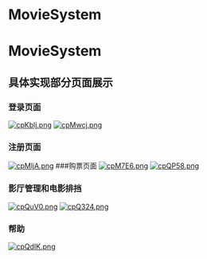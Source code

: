 # MovieSystem
# MovieSystem
## 具体实现部分页面展示
### 登录页面
 [![cpKblj.png](https://z3.ax1x.com/2021/03/28/cpKblj.png)](https://imgtu.com/i/cpKblj)
 [![cpMwcj.png](https://z3.ax1x.com/2021/03/28/cpMwcj.png)](https://imgtu.com/i/cpMwcj)
 ### 注册页面
 [![cpMljA.png](https://z3.ax1x.com/2021/03/28/cpMljA.png)](https://imgtu.com/i/cpMljA)
 ###购票页面
 [![cpM7E6.png](https://z3.ax1x.com/2021/03/28/cpM7E6.png)](https://imgtu.com/i/cpM7E6)
 [![cpQP58.png](https://z3.ax1x.com/2021/03/28/cpQP58.png)](https://imgtu.com/i/cpQP58)
 ### 影厅管理和电影排挡
 [![cpQuV0.png](https://z3.ax1x.com/2021/03/28/cpQuV0.png)](https://imgtu.com/i/cpQuV0)
 [![cpQ324.png](https://z3.ax1x.com/2021/03/28/cpQ324.png)](https://imgtu.com/i/cpQ324)
 ### 帮助
 [![cpQdIK.png](https://z3.ax1x.com/2021/03/28/cpQdIK.png)](https://imgtu.com/i/cpQdIK)
